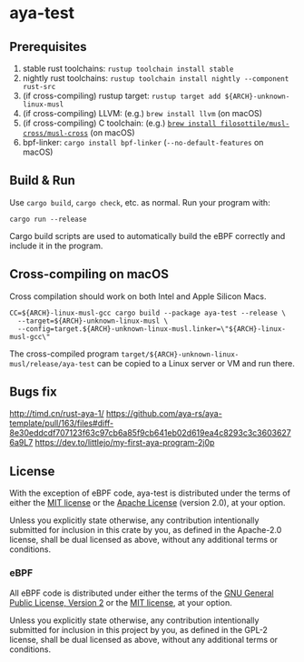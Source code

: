 # aya-test

## Prerequisites

1. stable rust toolchains: `rustup toolchain install stable`
1. nightly rust toolchains: `rustup toolchain install nightly --component rust-src`
1. (if cross-compiling) rustup target: `rustup target add ${ARCH}-unknown-linux-musl`
1. (if cross-compiling) LLVM: (e.g.) `brew install llvm` (on macOS)
1. (if cross-compiling) C toolchain: (e.g.) [`brew install filosottile/musl-cross/musl-cross`](https://github.com/FiloSottile/homebrew-musl-cross) (on macOS)
1. bpf-linker: `cargo install bpf-linker` (`--no-default-features` on macOS)

## Build & Run

Use `cargo build`, `cargo check`, etc. as normal. Run your program with:

```shell
cargo run --release
```

Cargo build scripts are used to automatically build the eBPF correctly and include it in the
program.

## Cross-compiling on macOS

Cross compilation should work on both Intel and Apple Silicon Macs.

```shell
CC=${ARCH}-linux-musl-gcc cargo build --package aya-test --release \
  --target=${ARCH}-unknown-linux-musl \
  --config=target.${ARCH}-unknown-linux-musl.linker=\"${ARCH}-linux-musl-gcc\"
```
The cross-compiled program `target/${ARCH}-unknown-linux-musl/release/aya-test` can be
copied to a Linux server or VM and run there.

## Bugs fix
http://timd.cn/rust-aya-1/
https://github.com/aya-rs/aya-template/pull/163/files#diff-8e30eddcdf707123f63c97cb6a85f9cb641eb02d619ea4c8293c3c36036276a9L7
https://dev.to/littlejo/my-first-aya-program-2j0p
## License

With the exception of eBPF code, aya-test is distributed under the terms
of either the [MIT license] or the [Apache License] (version 2.0), at your
option.

Unless you explicitly state otherwise, any contribution intentionally submitted
for inclusion in this crate by you, as defined in the Apache-2.0 license, shall
be dual licensed as above, without any additional terms or conditions.

### eBPF

All eBPF code is distributed under either the terms of the
[GNU General Public License, Version 2] or the [MIT license], at your
option.

Unless you explicitly state otherwise, any contribution intentionally submitted
for inclusion in this project by you, as defined in the GPL-2 license, shall be
dual licensed as above, without any additional terms or conditions.

[Apache license]: LICENSE-APACHE
[MIT license]: LICENSE-MIT
[GNU General Public License, Version 2]: LICENSE-GPL2
